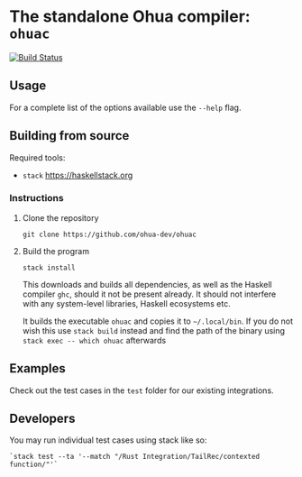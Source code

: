 # The standalone Ohua compiler: `ohuac`

[![Build Status](https://travis-ci.org/ohua-lang/ohuac.svg?branch=master)](https://travis-ci.org/ohua-lang/ohuac)

## Usage

For a complete list of the options available use the `--help` flag.

## Building from source

Required tools:

- `stack` https://haskellstack.org

### Instructions

1. Clone the repository

    `git clone https://github.com/ohua-dev/ohuac`

2. Build the program

   `stack install`

   This downloads and builds all dependencies, as well as the Haskell compiler
   `ghc`, should it not be present already. It should not interfere with any
   system-level libraries, Haskell ecosystems etc.

   It builds the executable `ohuac` and copies it to `~/.local/bin`. If you do
   not wish this use `stack build` instead and find the path of the binary using
   `stack exec -- which ohuac` afterwards


## Examples

Check out the test cases in the `test` folder for our existing integrations.

## Developers

You may run individual test cases using stack like so:

    `stack test --ta '--match "/Rust Integration/TailRec/contexted function/"'`
